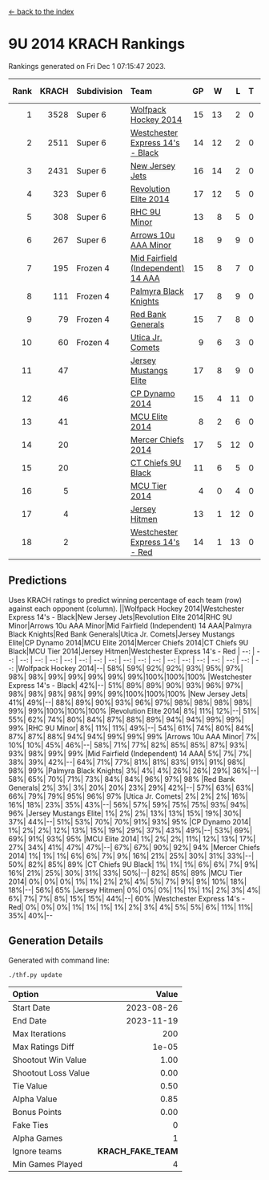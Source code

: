 [<- back to the index](readme.md)
# 9U 2014 KRACH Rankings
Rankings generated on Fri Dec  1 07:15:47 2023.

Rank|KRACH|Subdivision|Team|GP|W|L|T|OTW|OTL|SoS|Exp Wins|Win Diff
---:|---:|:---|:---|---:|---:|---:|---:|---:|---:|---:|---:|---:
1|3528|Super 6|[Wolfpack Hockey 2014](https://gamesheetstats.com/seasons/3664/teams/140871/schedule)|15|13|2|0|0|1|736|13.8|-0.0
2|2511|Super 6|[Westchester Express 14's - Black](https://gamesheetstats.com/seasons/3664/teams/140873/schedule)|14|12|2|0|2|0|722|12.8|-0.0
3|2431|Super 6|[New Jersey Jets](https://gamesheetstats.com/seasons/3664/teams/140881/schedule)|16|14|2|0|2|0|634|14.8|-0.0
4|323|Super 6|[Revolution Elite 2014](https://gamesheetstats.com/seasons/3664/teams/140880/schedule)|17|12|5|0|2|1|317|12.9|0.0
5|308|Super 6|[RHC 9U Minor](https://gamesheetstats.com/seasons/3664/teams/140876/schedule)|13|8|5|0|1|0|630|8.9|0.0
6|267|Super 6|[Arrows 10u AAA Minor](https://gamesheetstats.com/seasons/3664/teams/140872/schedule)|18|9|9|0|0|1|1095|9.9|0.0
7|195|Frozen 4|[Mid Fairfield (Independent) 14 AAA](https://gamesheetstats.com/seasons/3664/teams/140878/schedule)|15|8|7|0|1|0|653|8.9|0.0
8|111|Frozen 4|[Palmyra Black Knights](https://gamesheetstats.com/seasons/3664/teams/140875/schedule)|17|8|9|0|0|1|749|8.9|0.0
9|79|Frozen 4|[Red Bank Generals](https://gamesheetstats.com/seasons/3664/teams/140883/schedule)|15|7|8|0|0|1|471|7.9|0.0
10|60|Frozen 4|[Utica Jr. Comets](https://gamesheetstats.com/seasons/3664/teams/140884/schedule)|9|6|3|0|0|0|35|6.9|0.0
11|47||[Jersey Mustangs Elite](https://gamesheetstats.com/seasons/3664/teams/140888/schedule)|17|8|9|0|1|2|333|8.9|0.0
12|46||[CP Dynamo 2014](https://gamesheetstats.com/seasons/3664/teams/140877/schedule)|15|4|11|0|0|1|456|4.9|0.0
13|41||[MCU Elite 2014](https://gamesheetstats.com/seasons/3664/teams/140874/schedule)|8|2|6|0|0|1|1137|2.9|0.0
14|20||[Mercer Chiefs 2014](https://gamesheetstats.com/seasons/3664/teams/140885/schedule)|17|5|12|0|0|1|226|5.9|0.0
15|20||[CT Chiefs 9U Black](https://gamesheetstats.com/seasons/3664/teams/140886/schedule)|11|6|5|0|1|0|64|6.9|0.0
16|5||[MCU Tier 2014](https://gamesheetstats.com/seasons/3664/teams/140882/schedule)|4|0|4|0|0|0|981|0.9|0.0
17|4||[Jersey Hitmen](https://gamesheetstats.com/seasons/3664/teams/140879/schedule)|13|1|12|0|0|0|940|1.9|0.0
18|2||[Westchester Express 14's - Red](https://gamesheetstats.com/seasons/3664/teams/140887/schedule)|14|1|13|0|0|0|228|1.9|0.0

## Predictions
Uses KRACH ratings to predict winning percentage of each team (row) against each opponent (column).
||Wolfpack Hockey 2014|Westchester Express 14's - Black|New Jersey Jets|Revolution Elite 2014|RHC 9U Minor|Arrows 10u AAA Minor|Mid Fairfield (Independent) 14 AAA|Palmyra Black Knights|Red Bank Generals|Utica Jr. Comets|Jersey Mustangs Elite|CP Dynamo 2014|MCU Elite 2014|Mercer Chiefs 2014|CT Chiefs 9U Black|MCU Tier 2014|Jersey Hitmen|Westchester Express 14's - Red
| --: | --: | --: | --: | --: | --: | --: | --: | --: | --: | --: | --: | --: | --: | --: | --: | --: | --: | --: 
|Wolfpack Hockey 2014|--| 58%| 59%| 92%| 92%| 93%| 95%| 97%| 98%| 98%| 99%| 99%| 99%| 99%| 99%|100%|100%|100%
|Westchester Express 14's - Black| 42%|--| 51%| 89%| 89%| 90%| 93%| 96%| 97%| 98%| 98%| 98%| 98%| 99%| 99%|100%|100%|100%
|New Jersey Jets| 41%| 49%|--| 88%| 89%| 90%| 93%| 96%| 97%| 98%| 98%| 98%| 98%| 99%| 99%|100%|100%|100%
|Revolution Elite 2014|  8%| 11%| 12%|--| 51%| 55%| 62%| 74%| 80%| 84%| 87%| 88%| 89%| 94%| 94%| 99%| 99%| 99%
|RHC 9U Minor|  8%| 11%| 11%| 49%|--| 54%| 61%| 74%| 80%| 84%| 87%| 87%| 88%| 94%| 94%| 99%| 99%| 99%
|Arrows 10u AAA Minor|  7%| 10%| 10%| 45%| 46%|--| 58%| 71%| 77%| 82%| 85%| 85%| 87%| 93%| 93%| 98%| 99%| 99%
|Mid Fairfield (Independent) 14 AAA|  5%|  7%|  7%| 38%| 39%| 42%|--| 64%| 71%| 77%| 81%| 81%| 83%| 91%| 91%| 98%| 98%| 99%
|Palmyra Black Knights|  3%|  4%|  4%| 26%| 26%| 29%| 36%|--| 58%| 65%| 70%| 71%| 73%| 84%| 84%| 96%| 97%| 98%
|Red Bank Generals|  2%|  3%|  3%| 20%| 20%| 23%| 29%| 42%|--| 57%| 63%| 63%| 66%| 79%| 79%| 95%| 96%| 97%
|Utica Jr. Comets|  2%|  2%|  2%| 16%| 16%| 18%| 23%| 35%| 43%|--| 56%| 57%| 59%| 75%| 75%| 93%| 94%| 96%
|Jersey Mustangs Elite|  1%|  2%|  2%| 13%| 13%| 15%| 19%| 30%| 37%| 44%|--| 51%| 53%| 70%| 70%| 91%| 93%| 95%
|CP Dynamo 2014|  1%|  2%|  2%| 12%| 13%| 15%| 19%| 29%| 37%| 43%| 49%|--| 53%| 69%| 69%| 91%| 93%| 95%
|MCU Elite 2014|  1%|  2%|  2%| 11%| 12%| 13%| 17%| 27%| 34%| 41%| 47%| 47%|--| 67%| 67%| 90%| 92%| 94%
|Mercer Chiefs 2014|  1%|  1%|  1%|  6%|  6%|  7%|  9%| 16%| 21%| 25%| 30%| 31%| 33%|--| 50%| 82%| 85%| 89%
|CT Chiefs 9U Black|  1%|  1%|  1%|  6%|  6%|  7%|  9%| 16%| 21%| 25%| 30%| 31%| 33%| 50%|--| 82%| 85%| 89%
|MCU Tier 2014|  0%|  0%|  0%|  1%|  1%|  2%|  2%|  4%|  5%|  7%|  9%|  9%| 10%| 18%| 18%|--| 56%| 65%
|Jersey Hitmen|  0%|  0%|  0%|  1%|  1%|  1%|  2%|  3%|  4%|  6%|  7%|  7%|  8%| 15%| 15%| 44%|--| 60%
|Westchester Express 14's - Red|  0%|  0%|  0%|  1%|  1%|  1%|  1%|  2%|  3%|  4%|  5%|  5%|  6%| 11%| 11%| 35%| 40%|--

## Generation Details

Generated with command line:
```
./thf.py update
```

| Option | Value |
| :----- | ----: |
| Start Date | 2023-08-26 |
| End Date | 2023-11-19 |
| Max Iterations | 200 |
| Max Ratings Diff | 1e-05 |
| Shootout Win Value | 1.00 |
| Shootout Loss Value | 0.00 |
| Tie Value | 0.50 |
| Alpha Value | 0.85 |
| Bonus Points | 0.00 |
| Fake Ties | 0 |
| Alpha Games | 1 |
| Ignore teams | __KRACH_FAKE_TEAM__ |
| Min Games Played | 4 |

